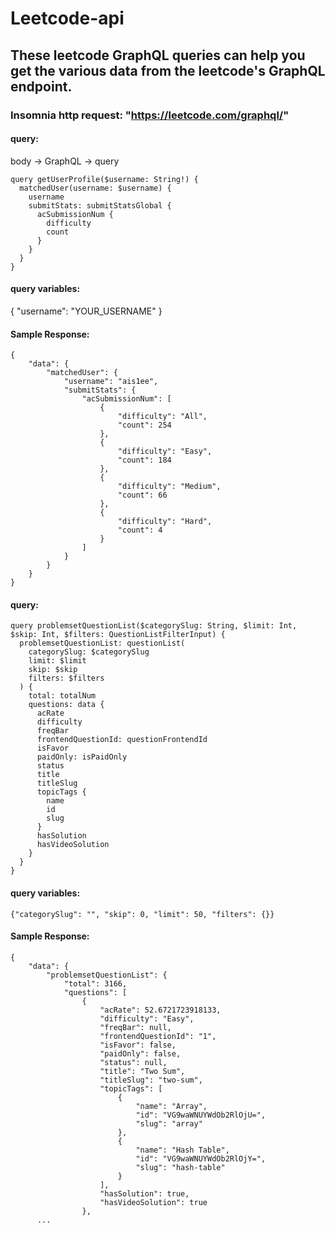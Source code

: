 # Leetcode-api

## These leetcode GraphQL queries can help you get the various data from the leetcode's GraphQL endpoint.


### Insomnia http request: "https://leetcode.com/graphql/"


#### query:
body -> GraphQL -> query
```
query getUserProfile($username: String!) {
  matchedUser(username: $username) {
    username
    submitStats: submitStatsGlobal {
      acSubmissionNum {
        difficulty
        count
      }
    }
  }
}
```
#### query variables:
{
	"username": "YOUR_USERNAME"
}

#### Sample Response:
```
{
	"data": {
		"matchedUser": {
			"username": "ais1ee",
			"submitStats": {
				"acSubmissionNum": [
					{
						"difficulty": "All",
						"count": 254
					},
					{
						"difficulty": "Easy",
						"count": 184
					},
					{
						"difficulty": "Medium",
						"count": 66
					},
					{
						"difficulty": "Hard",
						"count": 4
					}
				]
			}
		}
	}
}
```

#### query:
```
query problemsetQuestionList($categorySlug: String, $limit: Int, $skip: Int, $filters: QuestionListFilterInput) {
  problemsetQuestionList: questionList(
    categorySlug: $categorySlug
    limit: $limit
    skip: $skip
    filters: $filters
  ) {
    total: totalNum
    questions: data {
      acRate
      difficulty
      freqBar
      frontendQuestionId: questionFrontendId
      isFavor
      paidOnly: isPaidOnly
      status
      title
      titleSlug
      topicTags {
        name
        id
        slug
      }
      hasSolution
      hasVideoSolution
    }
  }
}
```
#### query variables:
```
{"categorySlug": "", "skip": 0, "limit": 50, "filters": {}}
```

#### Sample Response:
```
{
	"data": {
		"problemsetQuestionList": {
			"total": 3166,
			"questions": [
				{
					"acRate": 52.6721723918133,
					"difficulty": "Easy",
					"freqBar": null,
					"frontendQuestionId": "1",
					"isFavor": false,
					"paidOnly": false,
					"status": null,
					"title": "Two Sum",
					"titleSlug": "two-sum",
					"topicTags": [
						{
							"name": "Array",
							"id": "VG9waWNUYWdOb2RlOjU=",
							"slug": "array"
						},
						{
							"name": "Hash Table",
							"id": "VG9waWNUYWdOb2RlOjY=",
							"slug": "hash-table"
						}
					],
					"hasSolution": true,
					"hasVideoSolution": true
				},
      ...
```
